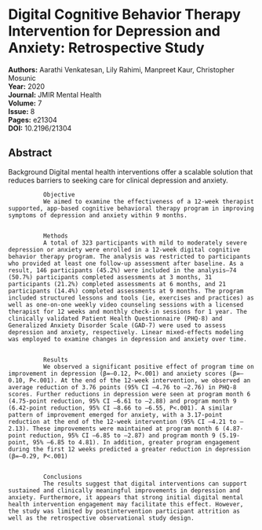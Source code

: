 # Digital Cognitive Behavior Therapy Intervention for Depression and Anxiety: Retrospective Study

**Authors:** Aarathi Venkatesan, Lily Rahimi, Manpreet Kaur, Christopher Mosunic  
**Year:** 2020  
**Journal:** JMIR Mental Health  
**Volume:** 7  
**Issue:** 8  
**Pages:** e21304  
**DOI:** 10.2196/21304  

## Abstract
Background
              Digital mental health interventions offer a scalable solution that reduces barriers to seeking care for clinical depression and anxiety.
            
            
              Objective
              We aimed to examine the effectiveness of a 12-week therapist supported, app-based cognitive behavioral therapy program in improving symptoms of depression and anxiety within 9 months.
            
            
              Methods
              A total of 323 participants with mild to moderately severe depression or anxiety were enrolled in a 12-week digital cognitive behavior therapy program. The analysis was restricted to participants who provided at least one follow-up assessment after baseline. As a result, 146 participants (45.2%) were included in the analysis—74 (50.7%) participants completed assessments at 3 months, 31 participants (21.2%) completed assessments at 6 months, and 21 participants (14.4%) completed assessments at 9 months. The program included structured lessons and tools (ie, exercises and practices) as well as one-on-one weekly video counseling sessions with a licensed therapist for 12 weeks and monthly check-in sessions for 1 year. The clinically validated Patient Health Questionnaire (PHQ-8) and Generalized Anxiety Disorder Scale (GAD-7) were used to assess depression and anxiety, respectively. Linear mixed-effects modeling was employed to examine changes in depression and anxiety over time.
            
            
              Results
              We observed a significant positive effect of program time on improvement in depression (β=–0.12, P<.001) and anxiety scores (β=–0.10, P<.001). At the end of the 12-week intervention, we observed an average reduction of 3.76 points (95% CI –4.76 to –2.76) in PHQ-8 scores. Further reductions in depression were seen at program month 6 (4.75-point reduction, 95% CI –6.61 to –2.88) and program month 9 (6.42-point reduction, 95% CI –8.66 to –6.55, P<.001). A similar pattern of improvement emerged for anxiety, with a 3.17-point reduction at the end of the 12-week intervention (95% CI –4.21 to –2.13). These improvements were maintained at program month 6 (4.87-point reduction, 95% CI –6.85 to –2.87) and program month 9 (5.19-point, 95% –6.85 to 4.81). In addition, greater program engagement during the first 12 weeks predicted a greater reduction in depression (β=–0.29, P<.001)
            
            
              Conclusions
              The results suggest that digital interventions can support sustained and clinically meaningful improvements in depression and anxiety. Furthermore, it appears that strong initial digital mental health intervention engagement may facilitate this effect. However, the study was limited by postintervention participant attrition as well as the retrospective observational study design.

